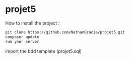 # projet5
How to install the project :
```bash 
git clone https://github.com/NathanGracia/projet5.git
composer update
run your server
```
import the bdd template (projet5.sql)
